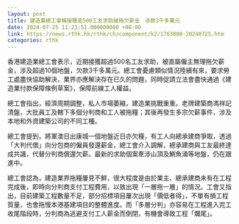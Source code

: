 ```yaml
---
layout: post
title: 建造業總工會稱接獲逾500工友求助被拖欠薪金　涉款3千多萬元
date: 2024-07-25 11:23:51.000000000 +08:00
link: https://news.rthk.hk/rthk/ch/component/k2/1763080-20240725.htm
categories: rthk
---
```


香港建造業總工會表示，近期接獲超過500名工友求助，被直屬僱主無理拖欠薪金，涉及超過10個地盤，欠款3千多萬元。總工會憂慮類似情況陸續有來，要求勞工處盡快協助解決，業界亦應解決存在已久的問題，同時促請立法會盡快通過《建造業付款保障條例草案》，保障前線工人權益。
 
總工會指出，經濟周期調整，私人市場萎縮，建造業挑戰重重。老牌建築商馮祥記清盤，大批員工及轄下多個分判商和工人被拖糧；其後再發生多宗欠薪事件，涉及本地和外資建築公司的不同工種。

總工會提到，將軍澳日出康城一個地盤近日亦欠糧，有工人向總承建商爭取，透過「大判代償」向分包商的僱員發還薪金，總工會介入調解，總承建商與工友最終達成共識，代替分判商償還欠薪。最新的求助個案牽涉山頂及鰂魚涌等地盤，仍在跟進中。

總工會認為，建造業界拖糧屢見不鮮，很大程度是由於業主、總承建商未有在工程完成後，即時向分判商支付工程費用，以致出現「一層拖一層」的情況。工會又指出，目前建築工程數量不足，部分招標項目屢次出現「價低者得」，不單有損工程質量，也會拖慢本港基建項目的整體進度。而「多層分判」亦容易在工程進入完工收尾階段時，分判商為逃避支付工人薪金而倒閉，有機會導致工程「爛尾」。
